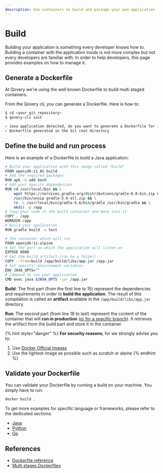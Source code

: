 ```yaml
---
description: Use containers to build and package your own application
---
```


# Build

Building your application is something every developer knows how to. Building a container with the application inside is not more complex but not every developers are familiar with. In order to help developers, this page provides examples on how to manage it.

## Generate a Dockerfile

At Qovery we're using the well known Dockerfile to build multi staged containers.

From the Qovery cli, you can generate a Dockerfile. Here is how to:

```bash
$ cd <your_git_repository>
$ qovery-cli init

✓ Java application detected, do you want to generate a Dockerfile for it (y/n): y
✓ Dockerfile generated in the Git root directory
```

## Define the build and run process

Here is an example of a Dockerfile to build a Java application:

```bash
# Build your application with this image called "build"
FROM openjdk:11 AS build
# Add the required packages
RUN apk -U add bash
# Add your specifc dependencies
RUN cd /usr/local/bin && \
    wget https://services.gradle.org/distributions/gradle-6.0-bin.zip && \
    /usr/bin/unzip gradle-5.6-all.zip && \
    ln -s /usr/local/bin/gradle-5.6/bin/gradle /usr/bin/gradle && \
    mkdir -p /app
# Copy your code in the build container and move into it
COPY . /app
WORKDIR /app
# Build your application
RUN gradle build -x test

# The container which will run
FROM openjdk:11-alpine
# Set the port on which the application will listen on
EXPOSE 8080
# Get the build artifact (can be a folder)
COPY --from=build /app/build/libs/app.jar /app.jar
# Set specific environment variables
ENV JAVA_OPTS=""
# Command to run your application
CMD exec java $JAVA_OPTS -jar /app.jar
```

**Build**: The first part \(from the first line to 15\) represent the dependencies and requirements in order to **build the application**. The result of this compilation is called an **artifact** available in the `/app/build/libs/app.jar` directory.

**Run**: The second part \(from line 18 to last\) represent the content of the container that will **run in production** \([or for a specific branch](../../extending-qovery/branches.md)\). It retrieves the artifact from the build part and store it in the container. 

{% hint style="danger" %}
**For security reasons**, for we strongly advise you to:

1. Use [Docker Official Images](https://hub.docker.com/search/?q=&type=image&image_filter=official)
2. Use the lightest image as possible such as scratch or alpine
{% endhint %}

## Validate your Dockerfile

You can validate your Dockerfile by running a build on your machine. You simply have to run:

```bash
docker build .
```

To get more examples for specific language or frameworks, please refer to the dedicated sections:

* [Java](java.md)
* [Python](python.md)
* [Go](go.md)

## References

* [Dockerfile reference](https://docs.docker.com/engine/reference/builder/)
* [Multi stages Dockerfiles](https://docs.docker.com/develop/develop-images/multistage-build/)

